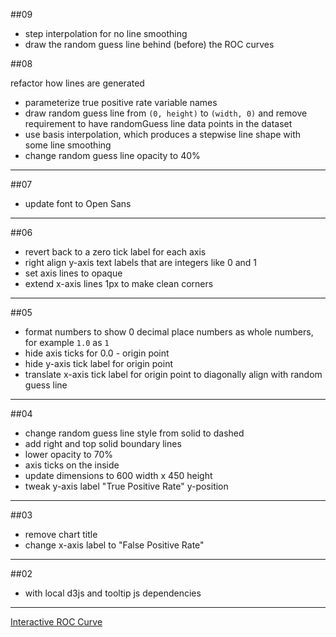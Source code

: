 ##09

+ step interpolation for no line smoothing
+ draw the random guess line behind (before) the ROC curves

##08

refactor how lines are generated
+ parameterize true positive rate variable names
+ draw random guess line from `(0, height)` to `(width, 0)` and remove requirement to have randomGuess line data points in the dataset
+ use basis interpolation, which produces a stepwise line shape with some line smoothing
+ change random guess line opacity to 40%

---

##07

+ update font to Open Sans

---

##06

+ revert back to a zero tick label for each axis
+ right align y-axis text labels that are integers like 0 and 1
+ set axis lines to opaque
+ extend x-axis lines 1px to make clean corners

---

##05

+ format numbers to show 0 decimal place numbers as whole numbers, for example `1.0` as `1`
+ hide axis ticks for 0.0 - origin point
+ hide y-axis tick label for origin point
+ translate x-axis tick label for origin point to diagonally align with random guess line


---

##04
+ change random guess line style from solid to dashed
+ add right and top solid boundary lines
+ lower opacity to 70%
+ axis ticks on the inside
+ update dimensions to 600 width x 450 height
+ tweak y-axis label "True Positive Rate" y-position

---

##03
+ remove chart title
+ change x-axis label to "False Positive Rate"

---

##02
+ with local d3js and tooltip js dependencies

---

[Interactive ROC Curve](http://bl.ocks.org/ilanman/f1b4a29749408dd826ef)
